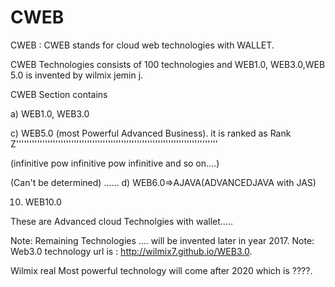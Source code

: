 # CWEB
CWEB  :  CWEB  stands  for  cloud  web  technologies  with WALLET.  

CWEB Technologies consists  of 100 technologies and   WEB1.0, WEB3.0,WEB 5.0  is invented   by  wilmix  jemin  j.

CWEB Section contains   


a) WEB1.0, WEB3.0




c) WEB5.0 (most Powerful Advanced Business).
it is ranked as Rank Z'''''''''''''''''''''''''''''''''''''''''''''''''''''''''''''''''''''''''''''

(infinitive  pow  infinitive pow infinitive  and  so on....)

(Can't be determined)
......
d) WEB6.0=>AJAVA(ADVANCEDJAVA with JAS)



10) WEB10.0

These  are Advanced  cloud  Technolgies with  wallet.....

Note: Remaining Technologies .... will  be  invented later  in  year  2017. 
Note: Web3.0  technology  url is  : http://wilmix7.github.io/WEB3.0.

Wilmix  real  Most  powerful   technology will come  after   2020  which  is  ????.

